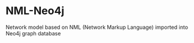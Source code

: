 # NML-Neo4j
Network model based on NML (Network Markup Language) imported into Neo4j graph database
